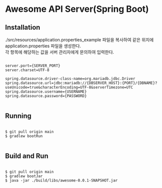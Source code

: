 # Awesome API Server(Spring Boot)

## Installation
./src/resources/application.properties_example 파일을 복사하여 같은 위치에 application.properties 파일을 생성한다.   
각 항목에 해당하는 값을 서버 관리자에게 문의하여 입력한다.   
<pre>
<code>
server.port={SERVER_PORT}
server.charset=UTF-8

spring.datasource.driver-class-name=org.mariadb.jdbc.Driver
spring.datasource.url=jdbc:mariadb://{DBSERVER_HOST}:{PORT}/{DBNAME}?useUnicode=true&characterEncoding=UTF-8&serverTimezone=UTC
spring.datasource.username={USERNAME}
spring.datasource.password={PASSWORD}
</code>
</pre>

## Running
<pre>
<code>
$ git pull origin main
$ gradlew bootRun
</code>
</pre>

## Build and Run
<pre>
<code>
$ git pull origin main
$ gradlew bootJar
$ java -jar ./build/libs/awesome-0.0.1-SNAPSHOT.jar
</code>
</pre>
